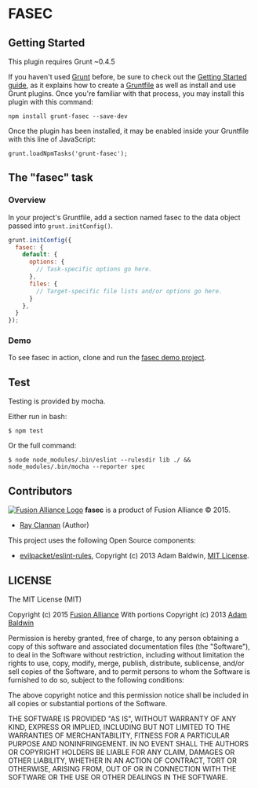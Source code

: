 FASEC
======

## Getting Started

This plugin requires Grunt ~0.4.5

If you haven't used [Grunt](http://gruntjs.com/) before, be sure to check out the [Getting Started guide](http://gruntjs.com/getting-started), as it explains how to create a [Gruntfile](http://gruntjs.com/sample-gruntfile) as well as install and use Grunt plugins. Once you're familiar with that process, you may install this plugin with this command:

```
npm install grunt-fasec --save-dev
```

Once the plugin has been installed, it may be enabled inside your Gruntfile with this line of JavaScript:

```
grunt.loadNpmTasks('grunt-fasec');
```

## The "fasec" task

### Overview

In your project's Gruntfile, add a section named fasec to the data object passed into `grunt.initConfig()`.

```javascript
grunt.initConfig({
  fasec: {
    default: {
      options: {
        // Task-specific options go here. 
      },
      files: {
        // Target-specific file lists and/or options go here. 
      }
    },
  }
});
```

### Demo

To see fasec in action, clone and run the [fasec demo project](https://github.com/fusionalliance/fasec-demo).

## Test

Testing is provided by mocha.

Either run in bash:

```
$ npm test
```

Or the full command:

```
$ node node_modules/.bin/eslint --rulesdir lib ./ && node_modules/.bin/mocha --reporter spec
```

## Contributors

[![Fusion Alliance Logo](https://avatars0.githubusercontent.com/u/1154219?v=3&u=e1451e6a65343331369d53a2b6e0c7046c2cc810&s=60)](https://github.com/FusionAlliance)
**fasec** is a product of Fusion Alliance &copy; 2015.

+ [Ray Clannan](https://github.com/rclanan) (Author)

This project uses the following Open Source components:

+ [evilpacket/eslint-rules](https://github.com/evilpacket/eslint-rules/), Copyright (c) 2013 Adam Baldwin, [MIT License](https://github.com/evilpacket/eslint-rules/blob/master/LICENSE).

## LICENSE

The MIT License (MIT)

Copyright (c) 2015 [Fusion Alliance](https://www.fusionalliance.com/?utm_source=GitHub&utm_medium=Website&utm_campaign=OpenSource)
With portions Copyright (c) 2013 [Adam Baldwin](https://github.com/evilpacket/)

Permission is hereby granted, free of charge, to any person obtaining a copy
of this software and associated documentation files (the "Software"), to deal
in the Software without restriction, including without limitation the rights
to use, copy, modify, merge, publish, distribute, sublicense, and/or sell
copies of the Software, and to permit persons to whom the Software is
furnished to do so, subject to the following conditions:

The above copyright notice and this permission notice shall be included in all
copies or substantial portions of the Software.

THE SOFTWARE IS PROVIDED "AS IS", WITHOUT WARRANTY OF ANY KIND, EXPRESS OR
IMPLIED, INCLUDING BUT NOT LIMITED TO THE WARRANTIES OF MERCHANTABILITY,
FITNESS FOR A PARTICULAR PURPOSE AND NONINFRINGEMENT. IN NO EVENT SHALL THE
AUTHORS OR COPYRIGHT HOLDERS BE LIABLE FOR ANY CLAIM, DAMAGES OR OTHER
LIABILITY, WHETHER IN AN ACTION OF CONTRACT, TORT OR OTHERWISE, ARISING FROM,
OUT OF OR IN CONNECTION WITH THE SOFTWARE OR THE USE OR OTHER DEALINGS IN THE
SOFTWARE.
